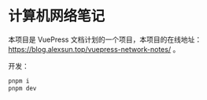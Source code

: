 # 计算机网络笔记

本项目是 VuePress 文档计划的一个项目，本项目的在线地址：<https://blog.alexsun.top/vuepress-network-notes/> 。

开发：

```bash
pnpm i
pnpm dev
```
